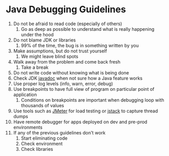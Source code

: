 # Java Debugging Guidelines #
1. Do not be afraid to read code (especially of others)
	1. Go as deep as possible to understand what is really happening under the hood
2. Do not blame JDK or libraries
	1. 99% of the time, the bug is in something written by you
3. Make assumptions, but do not trust yourself
	1. We might leave blind spots
4. Walk away from the problem and come back fresh
	1. Take a break
5. Do not write code without knowing what is being done
6. Check JDK [javadoc](https://docs.oracle.com/javase/8/docs/technotes/tools/windows/javadoc.html) when not sure how a Java feature works
7. Use proper log levels (info, warn, error, debug)
8. Use breakpoints to have full view of program on particular point of application
	1. Conditions on breakpoints are important when debugging loop with thousands of values
9. Use tools such as [JMeter](https://jmeter.apache.org/) for load testing or [jstack](https://docs.oracle.com/javase/7/docs/technotes/tools/share/jstack.html) to capture thread dumps
10. Have remote debugger for apps deployed on dev and pre-prod environments
11. If any of the previous guidelines don't work
	1. Start eliminating code
	2. Check environment
	3. Check libraries